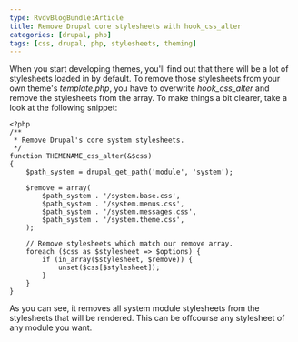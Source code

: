 ```yaml
---
type: RvdvBlogBundle:Article
title: Remove Drupal core stylesheets with hook_css_alter
categories: [drupal, php]
tags: [css, drupal, php, stylesheets, theming]
---
```


When you start developing themes, you'll find out that there will be a lot of stylesheets loaded in by default. To remove those stylesheets from your own theme's *template.php*, you have to overwrite *hook_css_alter* and remove the stylesheets from the array. To make things a bit clearer, take a look at the following snippet:
<!-- more -->
~~~
<?php
/**
 * Remove Drupal's core system stylesheets.
 */
function THEMENAME_css_alter(&$css)
{
    $path_system = drupal_get_path('module', 'system');

    $remove = array(
        $path_system . '/system.base.css',
        $path_system . '/system.menus.css',
        $path_system . '/system.messages.css',
        $path_system . '/system.theme.css',
    );

    // Remove stylesheets which match our remove array.
    foreach ($css as $stylesheet => $options) {
        if (in_array($stylesheet, $remove)) {
            unset($css[$stylesheet]);
        }
    }
}
~~~

As you can see, it removes all system module stylesheets from the stylesheets that will be rendered. This can be offcourse any stylesheet of any module you want.

